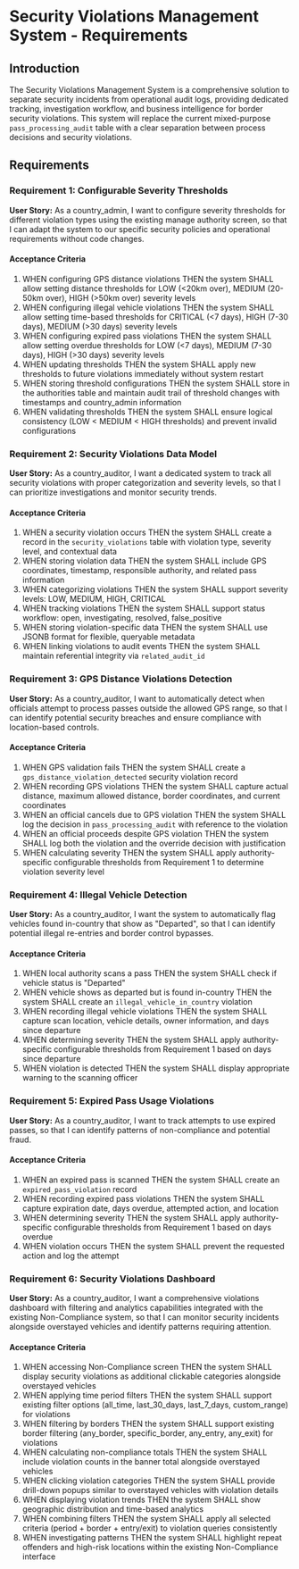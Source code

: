 # Security Violations Management System - Requirements

## Introduction

The Security Violations Management System is a comprehensive solution to separate security incidents from operational audit logs, providing dedicated tracking, investigation workflow, and business intelligence for border security violations. This system will replace the current mixed-purpose `pass_processing_audit` table with a clear separation between process decisions and security violations.

## Requirements

### Requirement 1: Configurable Severity Thresholds

**User Story:** As a country_admin, I want to configure severity thresholds for different violation types using the existing manage authority screen, so that I can adapt the system to our specific security policies and operational requirements without code changes.

#### Acceptance Criteria

1. WHEN configuring GPS distance violations THEN the system SHALL allow setting distance thresholds for LOW (<20km over), MEDIUM (20-50km over), HIGH (>50km over) severity levels
2. WHEN configuring illegal vehicle violations THEN the system SHALL allow setting time-based thresholds for CRITICAL (<7 days), HIGH (7-30 days), MEDIUM (>30 days) severity levels  
3. WHEN configuring expired pass violations THEN the system SHALL allow setting overdue thresholds for LOW (<7 days), MEDIUM (7-30 days), HIGH (>30 days) severity levels
4. WHEN updating thresholds THEN the system SHALL apply new thresholds to future violations immediately without system restart
5. WHEN storing threshold configurations THEN the system SHALL store in the authorities table and maintain audit trail of threshold changes with timestamps and country_admin information
6. WHEN validating thresholds THEN the system SHALL ensure logical consistency (LOW < MEDIUM < HIGH thresholds) and prevent invalid configurations

### Requirement 2: Security Violations Data Model

**User Story:** As a country_auditor, I want a dedicated system to track all security violations with proper categorization and severity levels, so that I can prioritize investigations and monitor security trends.

#### Acceptance Criteria

1. WHEN a security violation occurs THEN the system SHALL create a record in the `security_violations` table with violation type, severity level, and contextual data
2. WHEN storing violation data THEN the system SHALL include GPS coordinates, timestamp, responsible authority, and related pass information
3. WHEN categorizing violations THEN the system SHALL support severity levels: LOW, MEDIUM, HIGH, CRITICAL
4. WHEN tracking violations THEN the system SHALL support status workflow: open, investigating, resolved, false_positive
5. WHEN storing violation-specific data THEN the system SHALL use JSONB format for flexible, queryable metadata
6. WHEN linking violations to audit events THEN the system SHALL maintain referential integrity via `related_audit_id`

### Requirement 3: GPS Distance Violations Detection

**User Story:** As a country_auditor, I want to automatically detect when officials attempt to process passes outside the allowed GPS range, so that I can identify potential security breaches and ensure compliance with location-based controls.

#### Acceptance Criteria

1. WHEN GPS validation fails THEN the system SHALL create a `gps_distance_violation_detected` security violation record
2. WHEN recording GPS violations THEN the system SHALL capture actual distance, maximum allowed distance, border coordinates, and current coordinates
3. WHEN an official cancels due to GPS violation THEN the system SHALL log the decision in `pass_processing_audit` with reference to the violation
4. WHEN an official proceeds despite GPS violation THEN the system SHALL log both the violation and the override decision with justification
5. WHEN calculating severity THEN the system SHALL apply authority-specific configurable thresholds from Requirement 1 to determine violation severity level

### Requirement 4: Illegal Vehicle Detection

**User Story:** As a country_auditor, I want the system to automatically flag vehicles found in-country that show as "Departed", so that I can identify potential illegal re-entries and border control bypasses.

#### Acceptance Criteria

1. WHEN local authority scans a pass THEN the system SHALL check if vehicle status is "Departed"
2. WHEN vehicle shows as departed but is found in-country THEN the system SHALL create an `illegal_vehicle_in_country` violation
3. WHEN recording illegal vehicle violations THEN the system SHALL capture scan location, vehicle details, owner information, and days since departure
4. WHEN determining severity THEN the system SHALL apply authority-specific configurable thresholds from Requirement 1 based on days since departure
5. WHEN violation is detected THEN the system SHALL display appropriate warning to the scanning officer

### Requirement 5: Expired Pass Usage Violations

**User Story:** As a country_auditor, I want to track attempts to use expired passes, so that I can identify patterns of non-compliance and potential fraud.

#### Acceptance Criteria

1. WHEN an expired pass is scanned THEN the system SHALL create an `expired_pass_violation` record
2. WHEN recording expired pass violations THEN the system SHALL capture expiration date, days overdue, attempted action, and location
3. WHEN determining severity THEN the system SHALL apply authority-specific configurable thresholds from Requirement 1 based on days overdue
4. WHEN violation occurs THEN the system SHALL prevent the requested action and log the attempt

### Requirement 6: Security Violations Dashboard

**User Story:** As a country_auditor, I want a comprehensive violations dashboard with filtering and analytics capabilities integrated with the existing Non-Compliance system, so that I can monitor security incidents alongside overstayed vehicles and identify patterns requiring attention.

#### Acceptance Criteria

1. WHEN accessing Non-Compliance screen THEN the system SHALL display security violations as additional clickable categories alongside overstayed vehicles
2. WHEN applying time period filters THEN the system SHALL support existing filter options (all_time, last_30_days, last_7_days, custom_range) for violations
3. WHEN filtering by borders THEN the system SHALL support existing border filtering (any_border, specific_border, any_entry, any_exit) for violations
4. WHEN calculating non-compliance totals THEN the system SHALL include violation counts in the banner total alongside overstayed vehicles
5. WHEN clicking violation categories THEN the system SHALL provide drill-down popups similar to overstayed vehicles with violation details
6. WHEN displaying violation trends THEN the system SHALL show geographic distribution and time-based analytics
7. WHEN combining filters THEN the system SHALL apply all selected criteria (period + border + entry/exit) to violation queries consistently
8. WHEN investigating patterns THEN the system SHALL highlight repeat offenders and high-risk locations within the existing Non-Compliance interface

<!--
### Requirement 8: Investigation Workflow (Future Enhancement)

**User Story:** As a security investigator, I want a structured workflow to manage violation investigations from detection to resolution, so that I can ensure all security incidents are properly addressed.

#### Acceptance Criteria

1. WHEN a violation is created THEN the system SHALL automatically assign status "open"
2. WHEN starting investigation THEN authorized users SHALL be able to update status to "investigating"
3. WHEN resolving violations THEN investigators SHALL be able to mark as "resolved" with resolution notes
4. WHEN violations are false positives THEN investigators SHALL be able to mark as "false_positive" with explanation
5. WHEN tracking investigation time THEN the system SHALL calculate time from creation to resolution
6. WHEN violations remain open THEN the system SHALL support escalation rules based on severity and age

### Requirement 9: Real-time Alerting (Future Enhancement)

**User Story:** As a security manager, I want to receive immediate notifications for critical security violations, so that I can respond quickly to potential security threats.

#### Acceptance Criteria

1. WHEN CRITICAL violations occur THEN the system SHALL generate immediate alerts to designated personnel
2. WHEN HIGH severity violations accumulate THEN the system SHALL send summary alerts based on configurable thresholds
3. WHEN violations occur at specific locations THEN the system SHALL support location-based alerting rules
4. WHEN repeat violations occur THEN the system SHALL escalate alerts for patterns indicating systematic issues
5. WHEN alerts are generated THEN the system SHALL include violation details, location, and recommended actions

### Requirement 10: API and Integration Support (Future Enhancement)

**User Story:** As a system integrator, I want well-defined APIs for security violations data, so that I can integrate with external security systems and reporting tools.

#### Acceptance Criteria

1. WHEN accessing violation data THEN the system SHALL provide REST API endpoints for CRUD operations
2. WHEN querying violations THEN the API SHALL support filtering, sorting, and pagination
3. WHEN integrating with external systems THEN the API SHALL support webhook notifications for new violations
4. WHEN ensuring security THEN all API access SHALL require proper authentication and authorization
5. WHEN maintaining performance THEN API responses SHALL include appropriate caching headers and rate limiting

### Requirement 11: Audit and Compliance (Future Enhancement)

**User Story:** As a compliance officer, I want complete audit trails for all security violation activities, so that I can demonstrate regulatory compliance and support legal proceedings.

#### Acceptance Criteria

1. WHEN violations are created, updated, or resolved THEN the system SHALL log all changes with timestamps and user information
2. WHEN accessing violation data THEN the system SHALL maintain immutable audit logs of all access attempts
3. WHEN generating compliance reports THEN the system SHALL provide standardized formats for regulatory submission
4. WHEN supporting legal proceedings THEN the system SHALL provide tamper-evident data export capabilities
5. WHEN ensuring data retention THEN the system SHALL support configurable retention policies for different violation types
-->